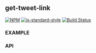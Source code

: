 get-tweet-link
----------------

[![NPM](https://nodei.co/npm/get-tweet-link.png)](https://nodei.co/npm/get-tweet-link/)
[![js-standard-style](https://img.shields.io/badge/code%20style-standard-brightgreen.svg?style=flat)](https://github.com/feross/standard)
[![Build Status](https://secure.travis-ci.org/coleww/get-tweet-link.png)](http://travis-ci.org/coleww/get-tweet-link)

### EXAMPLE

### API
